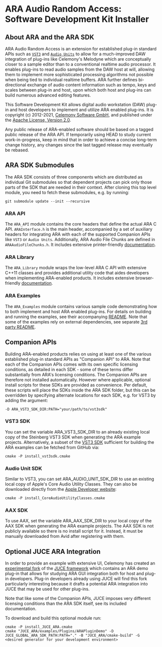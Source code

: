# ARA Audio Random Access: Software Development Kit Installer

## About ARA and the ARA SDK

ARA Audio Random Access is an extension for established plug-in standard APIs such as
[`VST3`](https://github.com/steinbergmedia/vst3sdk) and
[`Audio Units`](https://developer.apple.com/documentation/audiotoolbox) to allow for a
much-improved DAW integration of plug-ins like Celemony's Melodyne which are conceptually
closer to a sample editor than to a conventional realtime audio processor.
It enables plug-ins to read audio samples from the DAW host at will, allowing them to implement more
sophisticated processing algorithms not possible when being tied to individual realtime buffers.
ARA further defines bi-directional exchange of audio content information such as tempo, keys and scales
between plug-in and host, upon which both host and plug-ins can build numerous advanced editing features.

This Software Development Kit allows digital audio workstation (DAW) plug-in and host developers to
implement and utilize ARA enabled plug-ins.
It is copyright (c) 2012-2021, [Celemony Software GmbH](https://www.celemony.com), and published under
the [Apache License, Version 2.0](https://www.apache.org/licenses/LICENSE-2.0).

Any public release of ARA-enabled software should be based on a tagged public release of the ARA API.
If temporarily using HEAD to study current work-in-progress, keep in mind that in order to achieve a
concise long-term change history, any changes since the last tagged release may eventually be rebased.


## ARA SDK Submodules

The ARA SDK consists of three components which are distributed as individual Git submodules so that
dependent projects can pick only those parts of the SDK that are needed in their context.
After cloning this top level module, you need to fetch these submodules, e.g. by running:

    git submodule update --init --recursive


### ARA API

The `ARA_API` module contains the core headers that define the actual ARA C API.
`ARAInterface.h` is the main header, accompanied by a set of auxiliary headers for integrating ARA with
each of the supported Companion APIs like `VST3` or `Audio Units`. Additionally, ARA Audio File Chunks
are defined in `ARAAudioFileChunks.h`.
It includes extensive printer-friendly [documentation](ARA_API/ARA_API.pdf).

### ARA Library

The `ARA_Library` module wraps the low-level ARA C API with extensive C++11 classes and provides
additional utility code that aides developers when implementing ARA-enabled products.
It includes extensive browser-friendly [documentation](ARA_Library/html_docs/index.html).

### ARA Examples

The `ARA_Examples` module contains various sample code demonstrating how to both implement and host
ARA enabled plug-ins. For details on building and running the examples, see their accompanying
[README](ARA_Examples/README.md).
Note that some of the examples rely on external dependencies, see separate
[3rd party README](ARA_Examples/3rdParty/README.md).


## Companion APIs

Building ARA-enabled products relies on using at least one of the various established plug-in standard
APIs as "Companion API" to ARA. Note that each of the Companion APIs comes with its own specific licensing
conditions, as detailed in each SDK - some of these terms differ substantially from ARA's licensing conditions.
The Companion APIs are therefore not installed automatically. However where applicable, optional install
scripts for these SDKs are provided as convenience.
Per default, these scripts will place the SDKs inside the ARA SDK folder, but this can be overridden
by specifying alternate locations for each SDK, e.g. for VST3 by adding the argument:

    -D ARA_VST3_SDK_DIR:PATH="your/path/to/vst3sdk"


### VST3 SDK

You can set the variable ARA_VST3_SDK_DIR to an already existing local copy of the Steinberg VST3 SDK
when generating the ARA example projects.
Alternatively, a subset of the [VST3 SDK](https://github.com/steinbergmedia/vst3sdk) sufficient for building
the ARA examples can be fetched from GitHub via:

    cmake -P install_vst3sdk.cmake

### Audio Unit SDK

Similar to VST3, you can set ARA_AUDIO_UNIT_SDK_DIR to use an existing local copy of Apple's
Core Audio Utility Classes.
They can also be downloaded directly from the [Apple Developer website](https://developer.apple.com/library/archive/samplecode/CoreAudioUtilityClasses/Introduction/Intro.html):

    cmake -P install_CoreAudioUtilityClasses.cmake

### AAX SDK

To use AAX, set the variable ARA_AAX_SDK_DIR to your local copy of the AAX SDK when generating the
ARA example projects.
The AAX SDK is not publicly available so there is no install script for it. Instead, it must be manually
downloaded from Avid after registering with them.


## Optional JUCE ARA Integration

In order to provide an example with extensive UI, Celemony has created an [experimental fork](https://github.com/Celemony/JUCE_ARA)
of the [JUCE framework](https://juce.com) which contains an ARA demo plug-in that allows for studying
ARA GUI integration both for host and plug-in developers.
Plug-in developers already using JUCE will find this fork particularly interesting because it drafts
a potential ARA integration into JUCE that may be used for other plug-ins.

Note that like some of the Companion APIs, JUCE imposes very different licensing conditions than the
ARA SDK itself, see its included documentation.

To download and build this optional module run:

    cmake -P install_JUCE_ARA.cmake
    cmake "JUCE_ARA/examples/Plugins/ARAPluginDemo" -D JUCE_GLOBAL_ARA_SDK_PATH:PATH="." -B "JUCE_ARA/cmake-build" -G <desired generator for your development environment>
